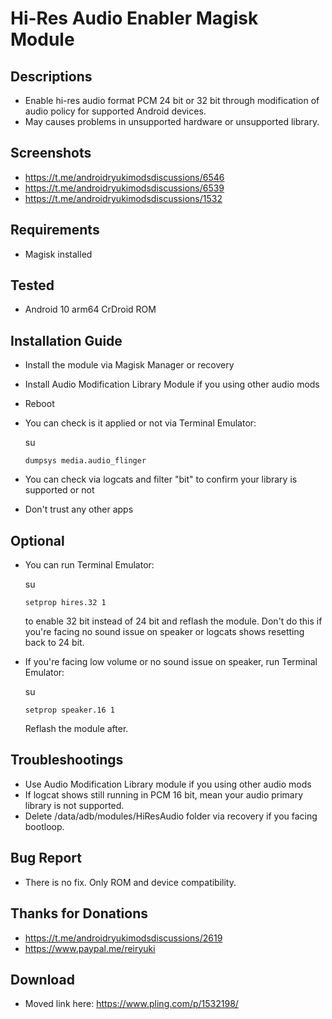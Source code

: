 # Hi-Res Audio Enabler Magisk Module

## Descriptions
- Enable hi-res audio format PCM 24 bit or 32 bit through modification of audio policy for supported Android devices. 
- May causes problems in unsupported hardware or unsupported library.

## Screenshots
- https://t.me/androidryukimodsdiscussions/6546
- https://t.me/androidryukimodsdiscussions/6539
- https://t.me/androidryukimodsdiscussions/1532

## Requirements
- Magisk installed

## Tested
- Android 10 arm64 CrDroid ROM

## Installation Guide
- Install the module via Magisk Manager or recovery
- Install Audio Modification Library Module if you using other audio mods
- Reboot
- You can check is it applied or not via Terminal Emulator:

  su

  `dumpsys media.audio_flinger`

- You can check via logcats and filter "bit" to confirm your library is supported or not

- Don't trust any other apps

## Optional
- You can run Terminal Emulator:

  su

  `setprop hires.32 1`

  to enable 32 bit instead of 24 bit and reflash the module. Don't do this if you're facing no sound issue on speaker or logcats shows resetting back to 24 bit.

- If you're facing low volume or no sound issue on speaker, run Terminal Emulator:

  su

  `setprop speaker.16 1`

  Reflash the module after.

## Troubleshootings
- Use Audio Modification Library module if you using other audio mods
- If logcat shows still running in PCM 16 bit, mean your audio primary library is not supported.
- Delete /data/adb/modules/HiResAudio folder via recovery if you facing bootloop.

## Bug Report
- There is no fix. Only ROM and device compatibility.

## Thanks for Donations
- https://t.me/androidryukimodsdiscussions/2619
- https://www.paypal.me/reiryuki

## Download
- Moved link here: https://www.pling.com/p/1532198/
